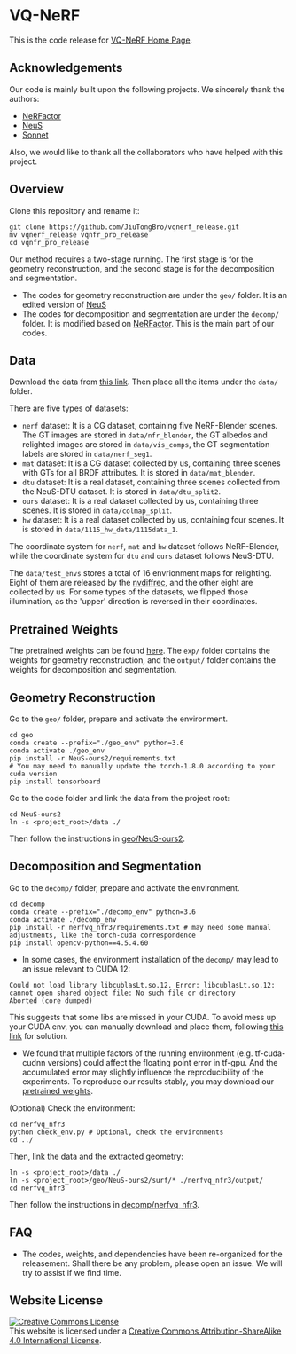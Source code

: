 # VQ-NeRF

This is the code release for [VQ-NeRF Home Page](https://jtbzhl.github.io/VQ-NeRF.github.io/).


## Acknowledgements

Our code is mainly built upon the following projects. We sincerely thank the authors:
- [NeRFactor](https://github.com/google/nerfactor)
- [NeuS](https://github.com/Totoro97/NeuS)
- [Sonnet](https://github.com/google-deepmind/sonnet)

Also, we would like to thank all the collaborators who have helped with this project.


## Overview

Clone this repository and rename it:

```shell
git clone https://github.com/JiuTongBro/vqnerf_release.git
mv vqnerf_release vqnfr_pro_release
cd vqnfr_pro_release
```

Our method requires a two-stage running. The first stage is for the geometry reconstruction, and the second stage is for the decomposition and segmentation.
- The codes for geometry reconstruction are under the `geo/` folder. It is an edited version of [NeuS](https://github.com/Totoro97/NeuS)
- The codes for decomposition and segmentation are under the `decomp/` folder. It is modified based on [NeRFactor](https://github.com/google/nerfactor). This is the main part of our codes.


## Data

Download the data from [this link](https://drive.google.com/drive/folders/1YjWhKcip-nEvheOjzb1epgNSkJi8K9UL?usp=sharing). Then place all the items under the `data/` folder.

There are five types of datasets:
- `nerf` dataset: It is a CG dataset, containing five NeRF-Blender scenes. The GT images are stored in `data/nfr_blender`, the GT albedos and relighted images are stored in `data/vis_comps`, the GT segmentation labels are stored in `data/nerf_seg1`.
- `mat` dataset: It is a CG dataset collected by us, containing three scenes with GTs for all BRDF attributes. It is stored in `data/mat_blender`.
- `dtu` dataset: It is a real dataset, containing three scenes collected from the NeuS-DTU dataset. It is stored in `data/dtu_split2`.
- `ours` dataset: It is a real dataset collected by us, containing three scenes. It is stored in `data/colmap_split`.
- `hw` dataset: It is a real dataset collected by us, containing four scenes. It is stored in `data/1115_hw_data/1115data_1`.

The coordinate system for `nerf`, `mat` and `hw` dataset follows NeRF-Blender, while the coordinate system for `dtu` and `ours` dataset follows NeuS-DTU.

The `data/test_envs` stores a total of 16 envrionment maps for relighting. Eight of them are released by the [nvdiffrec](https://github.com/NVlabs/nvdiffrec), and the other eight are collected by us. For some types of the datasets, we flipped those illumination, as the 'upper' direction is reversed in their coordinates.


## Pretrained Weights

The pretrained weights can be found [here](https://drive.google.com/drive/folders/1CZcpFUSitfyiVPQvkluibs-mf-laxJUE?usp=sharing). The `exp/` folder contains the weights for geometry reconstruction, and the `output/` folder contains the weights for decomposition and segmentation.


## Geometry Reconstruction

Go to the `geo/` folder, prepare and activate the environment.

```shell
cd geo
conda create --prefix="./geo_env" python=3.6
conda activate ./geo_env
pip install -r NeuS-ours2/requirements.txt
# You may need to manually update the torch-1.8.0 according to your cuda version
pip install tensorboard
```

Go to the code folder and link the data from the project root:

```shell
cd NeuS-ours2
ln -s <project_root>/data ./
```

Then follow the instructions in [geo/NeuS-ours2](https://github.com/JiuTongBro/vqnerf_release/tree/main/geo/NeuS-ours2).


## Decomposition and Segmentation

Go to the `decomp/` folder, prepare and activate the environment.

```shell
cd decomp
conda create --prefix="./decomp_env" python=3.6
conda activate ./decomp_env
pip install -r nerfvq_nfr3/requirements.txt # may need some manual adjustments, like the torch-cuda correspondence
pip install opencv-python==4.5.4.60
```

- In some cases, the environment installation of the `decomp/` may lead to an issue relevant to CUDA 12:
```
Could not load library libcublasLt.so.12. Error: libcublasLt.so.12: cannot open shared object file: No such file or directory
Aborted (core dumped)
```
This suggests that some libs are missed in your CUDA. To avoid mess up your CUDA env, you can manually download and place them, following [this link](https://stackoverflow.com/questions/76646474/could-not-load-library-libcublaslt-so-12-error-libcublaslt-so-12-cannot-open) for solution.

- We found that multiple factors of the running environment (e.g. tf-cuda-cudnn versions) could affect the floating point error in tf-gpu. And the accumulated error may slightly influence the reproducibility of the experiments. To reproduce our results stably, you may download our [pretrained weights](https://drive.google.com/drive/folders/1CZcpFUSitfyiVPQvkluibs-mf-laxJUE?usp=sharing).

(Optional) Check the environment:

```shell
cd nerfvq_nfr3
python check_env.py # Optional, check the environments
cd ../
```

Then, link the data and the extracted geometry:

```shell
ln -s <project_root>/data ./
ln -s <project_root>/geo/NeuS-ours2/surf/* ./nerfvq_nfr3/output/
cd nerfvq_nfr3
```

Then follow the instructions in [decomp/nerfvq_nfr3](https://github.com/JiuTongBro/vqnerf_release/tree/main/decomp/nerfvq_nfr3).


## FAQ

- The codes, weights, and dependencies have been re-organized for the releasement. Shall there be any problem, please open an issue. We will try to assist if we find time.

## Website License
<a rel="license" href="http://creativecommons.org/licenses/by-sa/4.0/"><img alt="Creative Commons License" style="border-width:0" src="https://i.creativecommons.org/l/by-sa/4.0/88x31.png" /></a><br />This website is licensed under a <a rel="license" href="http://creativecommons.org/licenses/by-sa/4.0/">Creative Commons Attribution-ShareAlike 4.0 International License</a>.
